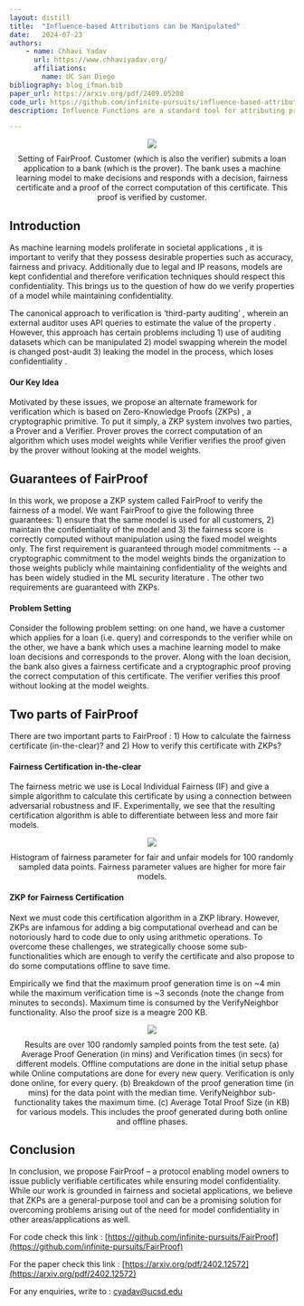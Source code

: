 ```yaml
---
layout: distill
title:  "Influence-based Attributions can be Manipulated"
date:   2024-07-23
authors: 
    - name: Chhavi Yadav
      url: https://www.chhaviyadav.org/
      affiliations:
        name: UC San Diego
bibliography: blog_ifman.bib
paper_url: https://arxiv.org/pdf/2409.05208
code_url: https://github.com/infinite-pursuits/influence-based-attributions-can-be-manipulated
description: Influence Functions are a standard tool for attributing predictions to training data in a principled manner and are widely used in applications such as data valuation and fairness. In this work, we present realistic incentives to manipulate influence-based attributions and investigate whether these attributions can be *systematically* tampered by an adversary. We show that this is indeed possible for logistic regression models trained on ResNet feature embeddings and standard tabular fairness datasets and provide efficient attacks with backward-friendly implementations. Our work raises questions on the reliability of influence-based attributions in adversarial circumstances. Code is available at : [https://github.com/infinite-pursuits/influence-based-attributions-can-be-manipulated](https://github.com/infinite-pursuits/influence-based-attributions-can-be-manipulated).

---
```


<div class='l-body' align="center">
<img class="img-fluid rounded z-depth-1" src="{{ site.baseurl }}/assets/img/2024-07-fairproof/Fairproof_diag_nomath.png">
<figcaption style="text-align: center; margin-top: 10px; margin-bottom: 10px;">
Setting of FairProof. Customer (which is also the verifier) submits a loan application to a bank (which is the prover). The bank uses a machine learning model to make decisions and responds with a decision, fairness certificate and a proof of the correct computation of this certificate. This proof is verified by customer.</figcaption>
</div>


## Introduction

As machine learning models proliferate in societal applications , it is important to verify that they possess desirable properties such as accuracy, fairness and privacy. Additionally due to legal and IP reasons, models are kept confidential and therefore verification techniques should respect this confidentiality. This brings us to the question of how do we verify properties of a model while maintaining confidentiality.

The canonical approach to verification is ‘third-party auditing’ <d-cite key="yadav2022learningtheoretic,yan2022active,pentyala2022privfair,soares2023keeping"></d-cite>, wherein an external auditor uses API queries to estimate the value of the property . However, this approach has certain problems including 1) use of auditing datasets which can be manipulated 2) model swapping wherein the model is changed post-audit 3) leaking the model in the process, which loses confidentiality <d-cite key="casper2024black,hamman2023can,fukuchi2019faking, confidant"></d-cite>. 

#### Our Key Idea

Motivated by these issues, we propose an alternate framework for verification which is based on Zero-Knowledge Proofs (ZKPs) <d-cite key="GMR,GMW"></d-cite>, a cryptographic primitive. To put it simply, a ZKP system involves two parties, a Prover and a Verifier. Prover proves the correct computation of an algorithm which uses model weights while Verifier verifies the proof given by the prover without looking at the model weights.

## Guarantees of FairProof

In this work, we propose a ZKP system called FairProof to verify the fairness of a model. We want FairProof to give the following three guarantees: 1) ensure that the same model is used for all customers, 2) maintain the confidentiality of the model and 3) the fairness score is correctly computed without manipulation using the fixed model weights only. The first requirement is guaranteed through model commitments -- a cryptographic commitment to the model weights binds the organization to those weights publicly while maintaining confidentiality of the weights and has been widely studied in the ML security literature <d-cite key="gupta2023sigma, boemer2020mp2ml, juvekar2018gazelle, liu2017oblivious, srinivasan2019delphi, mohassel2017secureml, mohassel2018aby3"></d-cite>. The other two requirements are guaranteed with ZKPs.

#### Problem Setting

Consider the following problem setting: on one hand, we have a customer which applies for a loan (i.e. query) and corresponds to the verifier while on the other, we have a bank which uses a machine learning model to make loan decisions and corresponds to the prover. Along with the loan decision, the bank also gives a fairness certificate and a cryptographic proof proving the correct computation of this certificate. The verifier verifies this proof without looking at the model weights.

## Two parts of FairProof

There are two important parts to FairProof : 1) How to calculate the fairness certificate (in-the-clear)? and 2) How to verify this certificate with ZKPs?

#### Fairness Certification in-the-clear

The fairness metric we use is Local Individual Fairness (IF) and give a simple algorithm to calculate this certificate by using a connection between adversarial robustness and IF.  Experimentally, we see that the resulting certification algorithm is able to differentiate between less and more fair models.

<div class='l-body' align="center">
<img class="img-fluid rounded z-depth-1" src="{{ site.baseurl }}/assets/img/2024-07-fairproof/fair-unfair.png">
<figcaption style="text-align: center; margin-top: 10px; margin-bottom: 10px;"> Histogram of fairness parameter for fair and unfair models for 100 randomly sampled data points. Fairness parameter values are higher for more fair models.</figcaption>
</div>

#### ZKP for Fairness Certification

Next we must code this certification algorithm in a ZKP library. However, ZKPs are infamous for adding a big computational overhead and can be notoriously hard to code due to only using arithmetic operations. To overcome these challenges, we strategically choose some sub-functionalities which are enough to verify the certificate and also propose to do some computations offline to save time.

Empirically we find that the maximum proof generation time is on ~4 min while the maximum verification time is ~3 seconds (note the change from minutes to seconds). Maximum time is consumed by the VerifyNeighbor functionality. Also the proof size is a meagre 200 KB.

<div class='l-body' align="center">
<img class="img-fluid rounded z-depth-1" src="{{ site.baseurl }}/assets/img/2024-07-fairproof/fairproof-results.png">
<figcaption style="text-align: center; margin-top: 10px; margin-bottom: 10px;">
Results are over 100 randomly sampled points from the test sete. (a) Average Proof Generation (in mins) and Verification times (in secs) for different models. Offline computations are done in the initial setup phase while Online computations are done for every new query. Verification is only done online, for every query. (b) Breakdown of the proof generation time (in mins) for the data point with the median time. VerifyNeighbor sub-functionality takes the maximum time. (c) Average Total Proof Size (in KB) for various models. This includes the proof generated during both online and offline phases.</figcaption>
</div>

## Conclusion

In conclusion, we propose FairProof – a protocol enabling model owners to issue publicly verifiable certificates while ensuring model confidentiality. While our work is grounded in fairness and societal applications, we believe that ZKPs are a general-purpose tool and can be a promising solution for overcoming problems arising out of the need for model confidentiality in other areas/applications as well.

For code check this link : [https://github.com/infinite-pursuits/FairProof](https://github.com/infinite-pursuits/FairProof)

For the paper check this link : [https://arxiv.org/pdf/2402.12572](https://arxiv.org/pdf/2402.12572)

For any enquiries, write to : [cyadav@ucsd.edu](cyadav@ucsd.edu)
